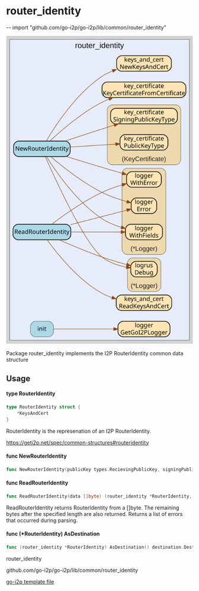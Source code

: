# router_identity
--
    import "github.com/go-i2p/go-i2p/lib/common/router_identity"

![router_identity.svg](router_identity.svg)

Package router_identity implements the I2P RouterIdentity common data structure

## Usage

#### type RouterIdentity

```go
type RouterIdentity struct {
	*KeysAndCert
}
```

RouterIdentity is the represenation of an I2P RouterIdentity.

https://geti2p.net/spec/common-structures#routeridentity

#### func  NewRouterIdentity

```go
func NewRouterIdentity(publicKey types.RecievingPublicKey, signingPublicKey types.SigningPublicKey, cert certificate.Certificate, padding []byte) (*RouterIdentity, error)
```

#### func  ReadRouterIdentity

```go
func ReadRouterIdentity(data []byte) (router_identity *RouterIdentity, remainder []byte, err error)
```
ReadRouterIdentity returns RouterIdentity from a []byte. The remaining bytes
after the specified length are also returned. Returns a list of errors that
occurred during parsing.

#### func (*RouterIdentity) AsDestination

```go
func (router_identity *RouterIdentity) AsDestination() destination.Destination
```



router_identity 

github.com/go-i2p/go-i2p/lib/common/router_identity

[go-i2p template file](/template.md)
